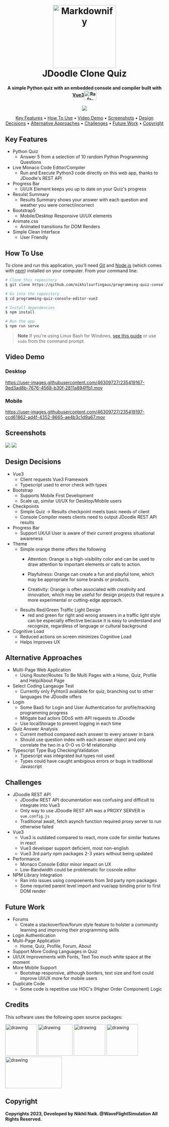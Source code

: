 
<h1 align="center">
  <br>
  <a href="http://www.amitmerchant.com/electron-markdownify"><img src="https://github.com/nikhilsurfingaus/programming-quiz-console-editor-vue3/blob/master/public/favicon.ico" alt="Markdownify" width="200"></a>
  <br>
  JDoodle Clone Quiz
  <br>
</h1>

<h4 align="center">A simple Python quiz with an embedded console and compiler built with <a href="https://vuejs.org/" target="_blank">Vue3<img align="center" alt="Rafa-Python" height="30" width="40" src="https://github.com/devicons/devicon/blob/master/icons/vuejs/vuejs-original.svg">
</a></h4>

<p align="center">
  <a href="https://saythanks.io/to/nikhilsurfingaus@gmail.com">
      <img src="https://img.shields.io/badge/FindMeHere.io-%E2%98%BC-1EAEDB.svg">
  </a>
</p>

<p align="center">
  <a href="#key-features">Key Features</a> •
  <a href="#how-to-use">How To Use</a> •
  <a href="#video-demo">Video Demo</a> •
  <a href="#screenshots">Screenshots</a> •
  <a href="#design-decisions">Design Decisions</a> •
  <a href="#alternative-approaches">Alternative Approaches</a> •
  <a href="#challenges">Challenges</a> •
  <a href="#future-work">Future Work</a> •
  <a href="#copyright">Copyright</a>
</p>

## Key Features

* Python Quiz
  - Answer 5 from a selection of 10 random Python Programming Questions
* Live Monaco Code Editor/Compiler
  - Run and Execute Python3 code directly on this web app, thanks to JDoodle's REST API
* Progress Bar
  - UI/UX Element keeps you up to date on your Quiz's progress 
* Resulst Summary
  - Results Summary shows your answer with each question and weather you were correct/incorrect
* Bootstrap5
  - Mobile/Desktop Responsive UI/UX elements
* Animate.css
  - Animated transitions for DOM Renders
* Simple Clean Interface
  - User Friendly

## How To Use

To clone and run this application, you'll need [Git](https://git-scm.com) and [Node.js](https://nodejs.org/en/download/) (which comes with [npm](http://npmjs.com)) installed on your computer. From your command line:

```bash
# Clone this repository
$ git clone https://github.com/nikhilsurfingaus/programming-quiz-console-editor-vue3.git

# Go into the repository
$ cd programming-quiz-console-editor-vue3

# Install dependencies
$ npm install

# Run the app
$ npm run serve
```

> **Note**
> If you're using Linux Bash for Windows, [see this guide](https://www.howtogeek.com/261575/how-to-run-graphical-linux-desktop-applications-from-windows-10s-bash-shell/) or use `node` from the command prompt.


## Video Demo
### Desktop
https://user-images.githubusercontent.com/46309727/235419167-9ed3ad8b-7676-4568-b30f-2811a894ffb1.mov

### Mobile
https://user-images.githubusercontent.com/46309727/235419197-ccd61862-ad4f-4352-8665-ae4b3c1d9a67.mov

## Screenshots

<p float="left">
  <img src="https://github.com/nikhilsurfingaus/programming-quiz-console-editor-vue3/blob/master/src/assets/demo1.jpg" />
  <img src="https://github.com/nikhilsurfingaus/programming-quiz-console-editor-vue3/blob/master/src/assets/demo2.jpg" />
</p>

## Design Decisions
* Vue3
  - Client requests Vue3 Framework
  - Typescript used to error check with types
* Bootstrap
  - Supports Mobile First Development
  - Scale up, similar UI/UX for Desktop/Mobile users
* Checkpoints
  - Simple Quiz -> Results checkpoint meets basic needs of client
  - Console Compiler meets clients need to output JDoodle REST API results
* Progress Bar
  - Support UX/UI User is aware of their current progress situational awareness
* Theme
  - Simple orange theme offers the following
    - Attention: Orange is a high-visibility color and can be used to draw attention to important elements or calls to action.
    - Playfulness: Orange can create a fun and playful tone, which may be appropriate for some brands or products.

    - Creativity: Orange is often associated with creativity and innovation, which may be useful for design projects that require a more experimental or cutting-edge         approach.
  - Results Red/Green Traffic Light Design
    -  red and green for right and wrong answers in a traffic light style can be especially effective because it is easy to understand and recognize, regardless of            language or cultural background
* Cognitive Load
  - Reduced actions on screen minimizes Cognitive Load
  - Helps Improves UX

## Alternative Approaches
* Multi-Page Web Application
  - Using Router/Routes To Be Multi Pages with a Home, Quiz, Profile and Help/About Page
* Select Coding Langauge Test
  - Currently only Pyhton3 avaliable for quiz, branching out to other languages the JDoodle offers
* Login
  - Some BaaS for Login and User Authentication for profile/tracking programming progress
  - Mitigate bad actors DDoS with API requests to JDoodle
  - Use localStorage to prevent logging in each time
* Quiz Answer Analysis
  - Current method compared each answer to every answer in bank
  - Should use question index with each answer object and only correlate the two in a O-O vs O-M relationship
* Typescript Type Bug Checking/Validation
  - Typescript was integrated but types not used
  - Types could have caught ambigious errors or bugs in traditional Javascript

## Challenges
* JDoodle REST API
  - JDoodlw REST API documentation was confusing and difficult to integrate into Vue3
  - Only way to use JDoodle REST API was a PROXY SERVER in `vue.config.js`
  - Traditional await, fetch asynch function required proxy server to run otherwise failed
* Vue3
  - Vue3 is outdated compared to react, more code for similar features in react
  - Vue3 developer support deficient, most non-english 
  - Vue3 3rd party npm packages 2-3 years without being updated 
* Performance
  - Monaco Console Editor minor impact on UX
  - Low-Bandwidth could be problematic for cosnole editor 
* NPM Library Integration
  - Ran into issues using compoenents from 3rd party npm packages
  - Some requried parent level import and vue/app binding prior to first DOM render
  
## Future Work
* Forums
  - Create a stackoverflow/forum style feature to holster a community learning and improving their programming skills
* Login Authentication
* Multi-Page Application
  - Home, Quiz, Profile, Forum, About
* Support More Coding Languages in Quiz
* UI/UX Improvements with Fonts, Text Too much white space at the moment
* More Mobile Support
  - Bootstrap responsive, although borders, text size and font could improve UI/UX more for mobile users
* Duplicate Code
  - Some code is repetitive use HOC's (Higher Order Component) Logic

## Credits
This software uses the following open source packages:

<img src="https://static-00.iconduck.com/assets.00/vue-icon-1024x1024-8qwdup5l.png" alt="drawing" width="100"/> <img 
src="https://upload.wikimedia.org/wikipedia/commons/thumb/b/b2/Bootstrap_logo.svg/1280px-Bootstrap_logo.svg.png" alt="drawing"  height="100" width="110"/> <img 
src="https://upload.wikimedia.org/wikipedia/commons/thumb/4/4c/Typescript_logo_2020.svg/1200px-Typescript_logo_2020.svg.png" alt="drawing" width="100"/> <img 
src="https://raw.githubusercontent.com/serdarciplak/BlazorMonaco/master/BlazorMonaco/icon.png" alt="drawing" width="100"/> <img 
src="https://www.drupal.org/files/project-images/animate.png" alt="drawing"  height="100" width="180"/>  


## Copyright
**Copyrights 2023, Developed by Nikhil Naik. @WaveFlightSimulation All Rights Reserved.**

